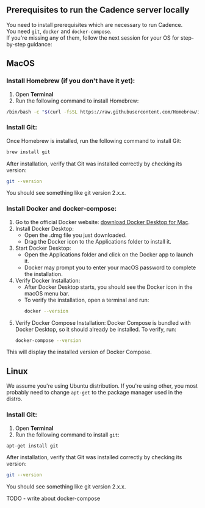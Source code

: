 ## Prerequisites to run the Cadence server locally

You need to install prerequisites which are necessary to run Cadence.  
You need `git`, `docker` and `docker-compose`.  
If you're missing any of them, follow the next session for your OS for step-by-step guidance:

## MacOS

### Install Homebrew (if you don't have it yet):
1. Open **Terminal**
2. Run the following command to install Homebrew:
```bash
/bin/bash -c "$(curl -fsSL https://raw.githubusercontent.com/Homebrew/install/HEAD/install.sh)"
```

### Install Git:
Once Homebrew is installed, run the following command to install Git:

```bash
brew install git
````
After installation, verify that Git was installed correctly by checking its version:
```bash
git --version
````
You should see something like git version 2.x.x.

### Install Docker and docker-compose:
1. Go to the official Docker website: [download Docker Desktop for Mac](https://docs.docker.com/desktop/setup/install/mac-install/).
2. Install Docker Desktop:
    - Open the .dmg file you just downloaded.
    - Drag the Docker icon to the Applications folder to install it.
3. Start Docker Desktop:
    - Open the Applications folder and click on the Docker app to launch it.
    - Docker may prompt you to enter your macOS password to complete the installation.
4. Verify Docker Installation:
    - After Docker Desktop starts, you should see the Docker icon in the macOS menu bar.
    - To verify the installation, open a terminal and run:
       ```bash
       docker --version
       ```
5. Verify Docker Compose Installation: Docker Compose is bundled with Docker Desktop, so it should already be installed. To verify, run:
    ```bash
    docker-compose --version
    ````
This will display the installed version of Docker Compose.

## Linux

We assume you're using Ubuntu distribution. If you're using other, you most probably need to change `apt-get` to the package manager used in the distro.

### Install Git:

1. Open **Terminal**
2. Run the following command to install `git`:
```bash
apt-get install git
````
After installation, verify that Git was installed correctly by checking its version:
```bash
git --version
````
You should see something like git version 2.x.x.

TODO - write about docker-compose
